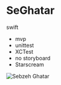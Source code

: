 # SeGhatar
swift 
- mvp 
- unittest
- XCTest
- no storyboard
- Starscream


![Sebzeh Ghatar](https://i.imgur.com/Bkun5dG.jpg "Sebzeh Ghatar")

